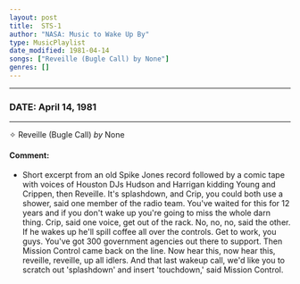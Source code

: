 ```yaml
---
layout: post
title:  STS-1
author: "NASA: Music to Wake Up By"
type: MusicPlaylist
date_modified: 1981-04-14
songs: ["Reveille (Bugle Call) by None"]
genres: []
---
```


----
### DATE: April 14, 1981
----
✧ Reveille (Bugle Call) *by* None  

#### Comment:
* Short excerpt from an old Spike Jones record followed by a comic tape with voices of Houston DJs Hudson and Harrigan kidding Young and Crippen, then  Reveille. It's splashdown, and Crip, you could both use a shower, said one member of the radio team. You've waited for this for 12 years and if you don't wake up you're going to miss the whole darn thing. Crip, said one voice, get out of the rack. No, no, no, said the other. If he wakes up he'll spill coffee all over the controls. Get to work, you guys. You've got 300 government agencies out there to support. Then Mission Control came back on the line. Now hear this, now hear this, reveille, reveille, up all idlers. And that last wakeup call, we'd like you to scratch out 'splashdown' and insert 'touchdown,' said Mission Control.



<br/>
<center>
	<a target="_blank"
	   href="https://twitter.com/intent/tweet?hashtags=Space,NASA,Playlist,NASAWakeupCalls,SpaceProgram&text=🚀 {{ page.author}}, '{{ page.songs.first }}' {{ page.title }}, {{ page.date | date: '%B %d, %Y' }}, {{ site.url }}{{ page.url }}&via=nasawakeupcalls"><i class="fab fa-twitter" title="Tweet this page" alt="Tweet this page" style="font-size: 1.3em;"></i></a>
	&nbsp; 	<i class="fas fa-user-astronaut" style="font-size: 1.5em;"></i> &nbsp;
    <a id="custom_amazon_link"
       type="amzn" search="#"
       category="popular music">
    <i class="fab fa-amazon" style="font-size: 1.3em;"></i></a>
</center>

<!-- Randomly resolve an individual entry from a song array -->
<script src="/assets/javascript/seedrandom.min.js"></script>
<script>
  var wake_me_up = ["Reveille (Bugle Call) by None"];
  var prng = new Math.seedrandom();
  function randomSong() {
    song = wake_me_up[Math.floor(Math.random() * wake_me_up.length)];
    var amazon_link = document.getElementById("custom_amazon_link");
    amazon_link.setAttribute("search", song);
  }
  window.onload = randomSong();
</script>
